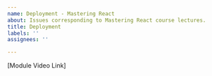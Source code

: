 ```yaml
---
name: Deployment - Mastering React
about: Issues corresponding to Mastering React course lectures.
title: Deployment
labels: ''
assignees: ''

---
```


[Module Video Link]
